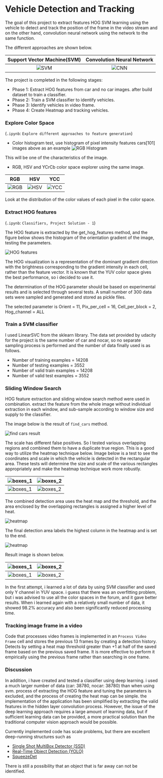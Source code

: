 # Vehicle Detection and Tracking

The goal of this project to extract features HOG SVM learning using the vehicle to detect and track the position of the frame in the video stream and on the other hand, convolution neural network using the network to the same function.

The different approaches are shown below.

Support Vector Machine(SVM)   |  Convolution Neural Network
:----------------------------:|:------------------------------:
![SVM](img/result_video_1.gif)| ![CNN](img/result_video_2.gif)

The project is completed in the following stages:

- Phase 1: Extract HOG features from car and no car images. after build dataset to train a classifier.
- Phase 2: Train a SVM classifier to identify vehicles.
- Phase 3: Identify vehicles in video frame.
- Phase 4: Create Heatmap and tracking vehicles.

### Explore Color Space
(`.ipynb`: `Explore different approaches to feature generation`)
- Color histogram test, use histogram of pixel intensity features
cars[101] images above as an example 
![RGB Histogram](img/rgb_hist.png)

This will be one of the characteristics of the image.

- RGB, HSV and YCrCb color space explorer using the same image.

RGB                        |  HSV                      |  YCC
:-------------------------:|:-------------------------:|:-------------------------:
![RGB](img/3d_r.png)       | ![HSV](img/3d_h.png)      | ![YCC](img/3d_y.png)

Look at the distribution of the color values of each pixel in the color space.

### Extract HOG features
(`.ipynb`: `Classifiers, Project Solution - 1`)

The HOG feature is extracted by the get_hog_features method, and the figure below shows the histogram of the orientation gradient of the image, testing the parameters.

![HOG features](img/hog.png)

The HOG visualization is a representation of the dominant gradient direction with the brightness corresponding to the gradient intensity in each cell, rather than the feature vector. It is known that the YUV color space gives the best performance, so i decided to use it.

The determination of the HOG parameter should be based on experimental results and is selected through several tests. A small number of 300 data sets were sampled and generated and stored as pickle files.

The selected parameter is
Orient = 11, Pix_per_cell = 16, Cell_per_block = 2, Hog_channel = ALL

### Train a SVM classifier

I used LinearSVC from the sklearn library.
The data set provided by udacity for the project is the same number of car and nocar, so no separate sampling process is performed and the number of data finally used is as follows.

- Number of training examples = 14208
- Number of testing examples = 3552
- Number of valid train examples = 14208
- Number of valid test examples = 3552

### Sliding Window Search

HOG feature extraction and sliding window search method were used in combination. extract the feature from the whole image without individual extraction in each window, and sub-sample according to window size and supply to the classifier.

The image below is the result of `find_cars` method.

![find cars result](img/sliding.png)


The scale has different false positives. So I tested various overlapping regions and combined them to have a duplicate true region. This is a good way to utilize the heatmap technique below.
Image below is a test to see the coordinates and scale in which the vehicle is detected in the rectangular area.
These tests will determine the size and scale of the various rectangles appropriately and make the heatmap technique work more robustly.

![boxes_1](img/bb1.png)       |  ![boxes_2](img/bb2.png)
:----------------------------:|:------------------------------:
![boxes_1](img/bb3.png)       |  ![boxes_2](img/bb4.png)


The combined detection area uses the heat map and the threshold, and the area enclosed by the overlapping rectangles is assigned a higher level of heat.

![heatmap](img/heat1.png)

The final detection area labels the highest column in the heatmap and is set to the end.

![heatmap](img/heat_app.png)

Result image is shown below.

![boxes_1](img/result_3.jpg)   |  ![boxes_2](img/result_4.jpg)
:----------------------------:|:------------------------------:
![boxes_1](img/result_5.jpg)   |  ![boxes_2](img/result_6.jpg)

In the first attempt, i learned a lot of data by using SVM classifier and used only Y channel in YUV space. i guess that there was an overfitting problem, but i was advised to use all the color spaces in the forum, and it gave better results. When i learned again with a relatively small number of data, it showed 98.2% accuracy and also been significantly reduced processing time.

### Tracking image frame in a video
Code that processes video frames is implemented in an `Process Video Frame` cell and stores the previous 13 frames by creating a detection history. Detects by setting a heat map threshold greater than +1 at half of the saved frame based on the previous saved frame. It is more effective to perform it empirically using the previous frame rather than searching in one frame.

### Discussion
In addition, i have created and tested a classifier using deep learning. i used a much larger number of data (car: 38780, nocar: 38780) than when using svm. process of extracting the HOG feature and tuning the parameters is excluded, and the process of creating the heat map can be simple. the implementation of the application has been simplified by extracting the valid features in the hidden layer convolution process.
However, the issue of the deep learning approach requires a large amount of learning data, but if sufficient learning data can be provided, a more practical solution than the traditional computer vision approach would be possible.

Currently implemented code has scale problems, but there are excellent deep-running structures such as 

- [Single Shot MultiBox Detector (SSD)](https://arxiv.org/abs/1512.02325)
- [Real-Time Object Detection (YOLO)](https://pjreddie.com/media/files/papers/yolo.pdf)
- [SqueezeDet](https://arxiv.org/abs/1612.01051)

There is still a possibility that an object that is far away can not be identified.
